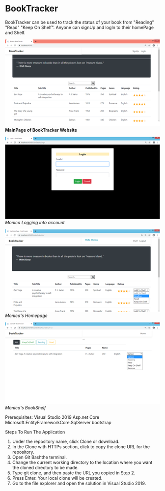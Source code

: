 # BookTracker
BookTracker can be used to track the status of your book from "Reading" "Read" "Keep On Shelf".
Anyone can signUp and logIn to their homePage and Shelf.


              
              
![Website MainPage](/Images/BookTracker.png)
**MainPage of BookTracker Website**
              
![Website MainPage](/Images/BookTracker_LoginPage.png)
*Monica Logging into account*
              
![Website MainPage](/Images/BookTracker_UserPage.png)
*Monica's Homepage*
              
![Website MainPage](/Images/BookTracker_BookShelf.png)
*Monica's BookShelf*



Prerequisites:
              Visual Studio 2019 Asp.net Core
              Microsoft.EntityFrameworkCore.SqlServer
              bootstrap
              
Steps To Run The Application
1. Under the repository name, click Clone or download.
2. In the Clone with HTTPs section, click  to copy the clone URL for the repository.
3. Open Git Bashthe terminal.
4. Change the current working directory to the location where you want the cloned directory to be made.
5. Type git clone, and then paste the URL you copied in Step 2.
6. Press Enter. Your local clone will be created.
7. Go to the file explorer and open the solution in Visual Studio 2019.

